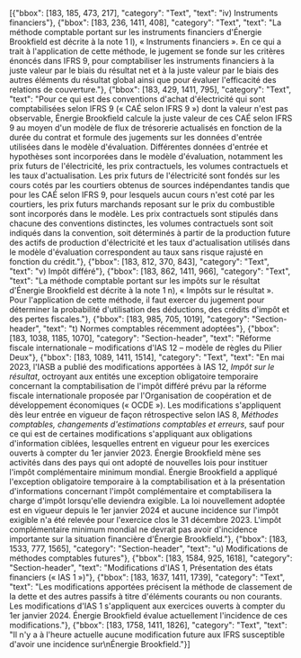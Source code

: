 [{"bbox": [183, 185, 473, 217], "category": "Text", "text": "iv) Instruments financiers"}, {"bbox": [183, 236, 1411, 408], "category": "Text", "text": "La méthode comptable portant sur les instruments financiers d'Énergie Brookfield est décrite à la note 1 l), « Instruments financiers ». En ce qui a trait à l'application de cette méthode, le jugement se fonde sur les critères énoncés dans IFRS 9, pour comptabiliser les instruments financiers à la juste valeur par le biais du résultat net et à la juste valeur par le biais des autres éléments du résultat global ainsi que pour évaluer l'efficacité des relations de couverture."}, {"bbox": [183, 429, 1411, 795], "category": "Text", "text": "Pour ce qui est des conventions d'achat d'électricité qui sont comptabilisées selon IFRS 9 (« CAÉ selon IFRS 9 ») dont la valeur n'est pas observable, Énergie Brookfield calcule la juste valeur de ces CAÉ selon IFRS 9 au moyen d'un modèle de flux de trésorerie actualisés en fonction de la durée du contrat et formule des jugements sur les données d'entrée utilisées dans le modèle d'évaluation. Différentes données d'entrée et hypothèses sont incorporées dans le modèle d'évaluation, notamment les prix futurs de l'électricité, les prix contractuels, les volumes contractuels et les taux d'actualisation. Les prix futurs de l'électricité sont fondés sur les cours cotés par les courtiers obtenus de sources indépendantes tandis que pour les CAÉ selon IFRS 9, pour lesquels aucun cours n'est coté par les courtiers, les prix futurs marchands reposant sur le prix du combustible sont incorporés dans le modèle. Les prix contractuels sont stipulés dans chacune des conventions distinctes, les volumes contractuels sont soit indiqués dans la convention, soit déterminés à partir de la production future des actifs de production d'électricité et les taux d'actualisation utilisés dans le modèle d'évaluation correspondent au taux sans risque rajusté en fonction du crédit."}, {"bbox": [183, 812, 370, 843], "category": "Text", "text": "v) Impôt différé"}, {"bbox": [183, 862, 1411, 966], "category": "Text", "text": "La méthode comptable portant sur les impôts sur le résultat d'Énergie Brookfield est décrite à la note 1 n), « Impôts sur le résultat ». Pour l'application de cette méthode, il faut exercer du jugement pour déterminer la probabilité d'utilisation des déductions, des crédits d'impôt et des pertes fiscales."}, {"bbox": [183, 985, 705, 1019], "category": "Section-header", "text": "t) Normes comptables récemment adoptées"}, {"bbox": [183, 1038, 1185, 1070], "category": "Section-header", "text": "Réforme fiscale internationale – modifications d'IAS 12 – modèle de règles du Pilier Deux"}, {"bbox": [183, 1089, 1411, 1514], "category": "Text", "text": "En mai 2023, l'IASB a publié des modifications apportées à IAS 12, *Impôt sur le résultat*, octroyant aux entités une exception obligatoire temporaire concernant la comptabilisation de l'impôt différé prévu par la réforme fiscale internationale proposée par l'Organisation de coopération et de développement économiques (« OCDE »). Les modifications s'appliquent dès leur entrée en vigueur de façon rétrospective selon IAS 8, *Méthodes comptables, changements d'estimations comptables et erreurs*, sauf pour ce qui est de certaines modifications s'appliquant aux obligations d'information ciblées, lesquelles entrent en vigueur pour les exercices ouverts à compter du 1er janvier 2023. Énergie Brookfield mène ses activités dans des pays qui ont adopté de nouvelles lois pour instituer l'impôt complémentaire minimum mondial. Énergie Brookfield a appliqué l'exception obligatoire temporaire à la comptabilisation et à la présentation d'informations concernant l'impôt complémentaire et comptabilisera la charge d'impôt lorsqu'elle deviendra exigible. La loi nouvellement adoptée est en vigueur depuis le 1er janvier 2024 et aucune incidence sur l'impôt exigible n'a été relevée pour l'exercice clos le 31 décembre 2023. L'impôt complémentaire minimum mondial ne devrait pas avoir d'incidence importante sur la situation financière d'Énergie Brookfield."}, {"bbox": [183, 1533, 777, 1565], "category": "Section-header", "text": "u) Modifications de méthodes comptables futures"}, {"bbox": [183, 1584, 925, 1618], "category": "Section-header", "text": "Modifications d'IAS 1, Présentation des états financiers (« IAS 1 »)"}, {"bbox": [183, 1637, 1411, 1739], "category": "Text", "text": "Les modifications apportées précisent la méthode de classement de la dette et des autres passifs à titre d'éléments courants ou non courants. Les modifications d'IAS 1 s'appliquent aux exercices ouverts à compter du 1er janvier 2024. Énergie Brookfield évalue actuellement l'incidence de ces modifications."}, {"bbox": [183, 1758, 1411, 1826], "category": "Text", "text": "Il n'y a à l'heure actuelle aucune modification future aux IFRS susceptible d'avoir une incidence sur\nÉnergie Brookfield."}]